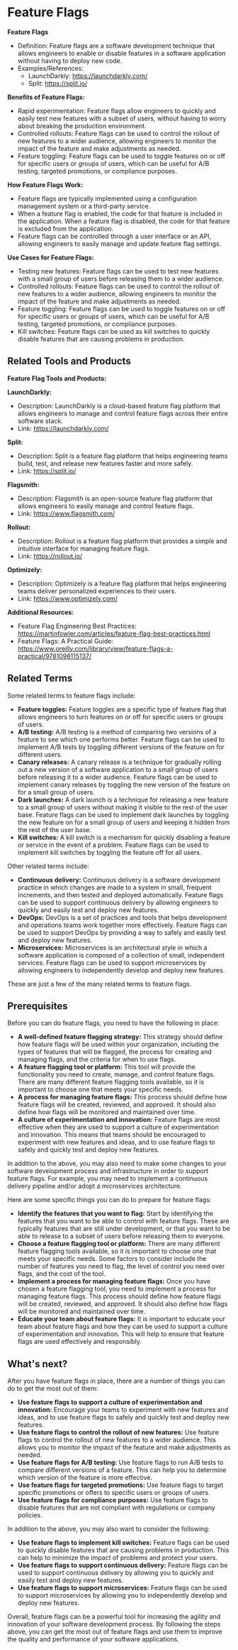 # Feature Flags

**Feature Flags**

- Definition: Feature flags are a software development technique that allows engineers to enable or disable features in a software application without having to deploy new code.
- Examples/References:
  - LaunchDarkly: https://launchdarkly.com/
  - Split: https://split.io/

**Benefits of Feature Flags:**

- Rapid experimentation: Feature flags allow engineers to quickly and easily test new features with a subset of users, without having to worry about breaking the production environment.
- Controlled rollouts: Feature flags can be used to control the rollout of new features to a wider audience, allowing engineers to monitor the impact of the feature and make adjustments as needed.
- Feature toggling: Feature flags can be used to toggle features on or off for specific users or groups of users, which can be useful for A/B testing, targeted promotions, or compliance purposes.

**How Feature Flags Work:**

- Feature flags are typically implemented using a configuration management system or a third-party service.
- When a feature flag is enabled, the code for that feature is included in the application. When a feature flag is disabled, the code for that feature is excluded from the application.
- Feature flags can be controlled through a user interface or an API, allowing engineers to easily manage and update feature flag settings.

**Use Cases for Feature Flags:**

- Testing new features: Feature flags can be used to test new features with a small group of users before releasing them to a wider audience.
- Controlled rollouts: Feature flags can be used to control the rollout of new features to a wider audience, allowing engineers to monitor the impact of the feature and make adjustments as needed.
- Feature toggling: Feature flags can be used to toggle features on or off for specific users or groups of users, which can be useful for A/B testing, targeted promotions, or compliance purposes.
- Kill switches: Feature flags can be used as kill switches to quickly disable features that are causing problems in production.

## Related Tools and Products

**Feature Flag Tools and Products:**

**LaunchDarkly:**

- Description: LaunchDarkly is a cloud-based feature flag platform that allows engineers to manage and control feature flags across their entire software stack.
- Link: https://launchdarkly.com/

**Split:**

- Description: Split is a feature flag platform that helps engineering teams build, test, and release new features faster and more safely.
- Link: https://split.io/

**Flagsmith:**

- Description: Flagsmith is an open-source feature flag platform that allows engineers to easily manage and control feature flags.
- Link: https://www.flagsmith.com/

**Rollout:**

- Description: Rollout is a feature flag platform that provides a simple and intuitive interface for managing feature flags.
- Link: https://rollout.io/

**Optimizely:**

- Description: Optimizely is a feature flag platform that helps engineering teams deliver personalized experiences to their users.
- Link: https://www.optimizely.com/

**Additional Resources:**

- Feature Flag Engineering Best Practices: https://martinfowler.com/articles/feature-flag-best-practices.html
- Feature Flags: A Practical Guide: https://www.oreilly.com/library/view/feature-flags-a-practical/9781098115137/

## Related Terms

Some related terms to feature flags include:

* **Feature toggles:** Feature toggles are a specific type of feature flag that allows engineers to turn features on or off for specific users or groups of users.
* **A/B testing:** A/B testing is a method of comparing two versions of a feature to see which one performs better. Feature flags can be used to implement A/B tests by toggling different versions of the feature on for different users.
* **Canary releases:** A canary release is a technique for gradually rolling out a new version of a software application to a small group of users before releasing it to a wider audience. Feature flags can be used to implement canary releases by toggling the new version of the feature on for a small group of users.
* **Dark launches:** A dark launch is a technique for releasing a new feature to a small group of users without making it visible to the rest of the user base. Feature flags can be used to implement dark launches by toggling the new feature on for a small group of users and keeping it hidden from the rest of the user base.
* **Kill switches:** A kill switch is a mechanism for quickly disabling a feature or service in the event of a problem. Feature flags can be used to implement kill switches by toggling the feature off for all users.

Other related terms include:

* **Continuous delivery:** Continuous delivery is a software development practice in which changes are made to a system in small, frequent increments, and then tested and deployed automatically. Feature flags can be used to support continuous delivery by allowing engineers to quickly and easily test and deploy new features.
* **DevOps:** DevOps is a set of practices and tools that helps development and operations teams work together more effectively. Feature flags can be used to support DevOps by providing a way to safely and easily test and deploy new features.
* **Microservices:** Microservices is an architectural style in which a software application is composed of a collection of small, independent services. Feature flags can be used to support microservices by allowing engineers to independently develop and deploy new features.

These are just a few of the many related terms to feature flags.

## Prerequisites

Before you can do feature flags, you need to have the following in place:

* **A well-defined feature flagging strategy:** This strategy should define how feature flags will be used within your organization, including the types of features that will be flagged, the process for creating and managing flags, and the criteria for when to use flags.
* **A feature flagging tool or platform:** This tool will provide the functionality you need to create, manage, and control feature flags. There are many different feature flagging tools available, so it is important to choose one that meets your specific needs.
* **A process for managing feature flags:** This process should define how feature flags will be created, reviewed, and approved. It should also define how flags will be monitored and maintained over time.
* **A culture of experimentation and innovation:** Feature flags are most effective when they are used to support a culture of experimentation and innovation. This means that teams should be encouraged to experiment with new features and ideas, and to use feature flags to safely and quickly test and deploy new features.

In addition to the above, you may also need to make some changes to your software development process and infrastructure in order to support feature flags. For example, you may need to implement a continuous delivery pipeline and/or adopt a microservices architecture.

Here are some specific things you can do to prepare for feature flags:

* **Identify the features that you want to flag:** Start by identifying the features that you want to be able to control with feature flags. These are typically features that are still under development, or that you want to be able to release to a subset of users before releasing them to everyone.
* **Choose a feature flagging tool or platform:** There are many different feature flagging tools available, so it is important to choose one that meets your specific needs. Some factors to consider include the number of features you need to flag, the level of control you need over flags, and the cost of the tool.
* **Implement a process for managing feature flags:** Once you have chosen a feature flagging tool, you need to implement a process for managing feature flags. This process should define how feature flags will be created, reviewed, and approved. It should also define how flags will be monitored and maintained over time.
* **Educate your team about feature flags:** It is important to educate your team about feature flags and how they can be used to support a culture of experimentation and innovation. This will help to ensure that feature flags are used effectively and responsibly.

## What's next?

After you have feature flags in place, there are a number of things you can do to get the most out of them:

* **Use feature flags to support a culture of experimentation and innovation:** Encourage your teams to experiment with new features and ideas, and to use feature flags to safely and quickly test and deploy new features.
* **Use feature flags to control the rollout of new features:** Use feature flags to control the rollout of new features to a wider audience. This allows you to monitor the impact of the feature and make adjustments as needed.
* **Use feature flags for A/B testing:** Use feature flags to run A/B tests to compare different versions of a feature. This can help you to determine which version of the feature is more effective.
* **Use feature flags for targeted promotions:** Use feature flags to target specific promotions or offers to specific users or groups of users.
* **Use feature flags for compliance purposes:** Use feature flags to disable features that are not compliant with regulations or company policies.

In addition to the above, you may also want to consider the following:

* **Use feature flags to implement kill switches:** Feature flags can be used to quickly disable features that are causing problems in production. This can help to minimize the impact of problems and protect your users.
* **Use feature flags to support continuous delivery:** Feature flags can be used to support continuous delivery by allowing you to quickly and easily test and deploy new features.
* **Use feature flags to support microservices:** Feature flags can be used to support microservices by allowing you to independently develop and deploy new features.

Overall, feature flags can be a powerful tool for increasing the agility and innovation of your software development process. By following the steps above, you can get the most out of feature flags and use them to improve the quality and performance of your software applications.